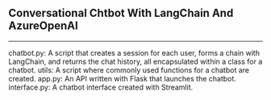 ## Conversational Chtbot With LangChain And AzureOpenAI
---------------------------------------------------------

chatbot.py: A script that creates a session for each user, forms a chain with LangChain, and returns the chat history, all encapsulated within a class for a chatbot.
utils: A script where commonly used functions for a chatbot are created.
app.py: An API written with Flask that launches the chatbot.
interface.py: A chatbot interface created with Streamlit.
